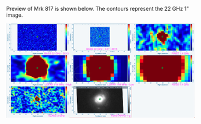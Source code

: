 Preview of Mrk 817 is shown below. The contours represent the 22 GHz 1" image. 

![Mrk817.png](Mrk817.png "Mrk817")

